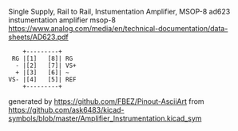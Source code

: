 Single Supply, Rail to Rail, Instumentation Amplifier, MSOP-8
ad623 instumentation amplifier msop-8
https://www.analog.com/media/en/technical-documentation/data-sheets/AD623.pdf


	    +---------+
	 RG |[1]   [8]| RG
	  - |[2]   [7]| VS+
	  + |[3]   [6]| ~
	VS- |[4]   [5]| REF
	    +---------+


generated by https://github.com/FBEZ/Pinout-AsciiArt from https://github.com/ask6483/kicad-symbols/blob/master/Amplifier_Instrumentation.kicad_sym